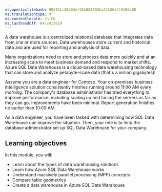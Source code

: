 ```yaml
---
ms.openlocfilehash: 983151c38603ef28b928f92ba435263ff0180c00
ms.translationtype: MT
ms.contentlocale: zh-CN
ms.lasthandoff: 04/24/2019
---
```

A data warehouse is a centralized relational database that integrates data from one or more sources. Data warehouses store current and historical data and are used for reporting and analysis of data.

Many organizations need to store and process data more quickly and at an increasing scale to meet business demand and respond to market shifts. Azure SQL Data Warehouse is a cloud-based data warehousing technology that can store and analyze petabyte-scale data (that's a million gigabytes)!

Assume you are a data engineer for Contoso. Your on-premises business intelligence solution consistently finishes running around 11:00 AM every morning. The company's database administrator has tried everything to improve performance, including scaling up and tuning the servers as far as they can go. Improvements have been minimal. Report generation finishes no earlier than 10:00 AM.

As a data engineer, you have been tasked with determining how SQL Data Warehouse can improve the situation. Then, your role is to help the database administrator set up SQL Data Warehouse for your company.

## <a name="learning-objectives"></a>Learning objectives

In this module, you will:

- Learn about the types of data warehousing solutions
- Learn how Azure SQL Data Warehouse works
- Understand massively parallel processing (MPP) concepts
- Compare table geometries
- Create a data warehouse in Azure SQL Data Warehouse
